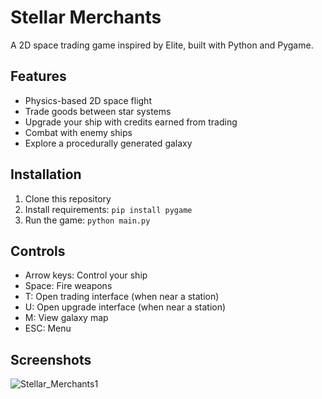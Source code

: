 # Stellar Merchants

A 2D space trading game inspired by Elite, built with Python and Pygame.

## Features
- Physics-based 2D space flight
- Trade goods between star systems
- Upgrade your ship with credits earned from trading
- Combat with enemy ships
- Explore a procedurally generated galaxy

## Installation
1. Clone this repository
2. Install requirements: `pip install pygame`
3. Run the game: `python main.py`

## Controls
- Arrow keys: Control your ship
- Space: Fire weapons
- T: Open trading interface (when near a station)
- U: Open upgrade interface (when near a station)
- M: View galaxy map
- ESC: Menu

## Screenshots
![Stellar_Merchants1](https://github.com/user-attachments/assets/8665b021-dcf8-4e9e-a9da-1911d689d4d4)


